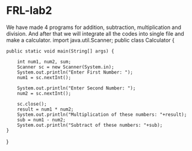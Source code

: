 # FRL-lab2
We have made 4 programs for addition, subtraction, multiplication and division.
And after that we will integrate all the codes into single file and make a calculator.
import java.util.Scanner;
public class Calculator {

    public static void main(String[] args) {
        
        int num1, num2, sum;
        Scanner sc = new Scanner(System.in);
        System.out.println("Enter First Number: ");
        num1 = sc.nextInt();
        
        System.out.println("Enter Second Number: ");
        num2 = sc.nextInt();
        
        sc.close();
        result = num1 * num2;
        System.out.println("Multiplication of these numbers: "+result);
        sub = num1 - num2;
        System.out.println("Subtract of these numbers: "+sub);
    }
}
